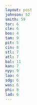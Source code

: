 ```yaml
---
layout: post
johnson: 52
smith: 59
tor: 6
cle: 6
bos: 4
tam: 9
pit: 5
cin: 8
stl: 7
atl: 7
bal: 11
kan: 7
nyy: 9
laa: 6
sdg: 6
was: 6
phi: 8
lad: 6
---
```


